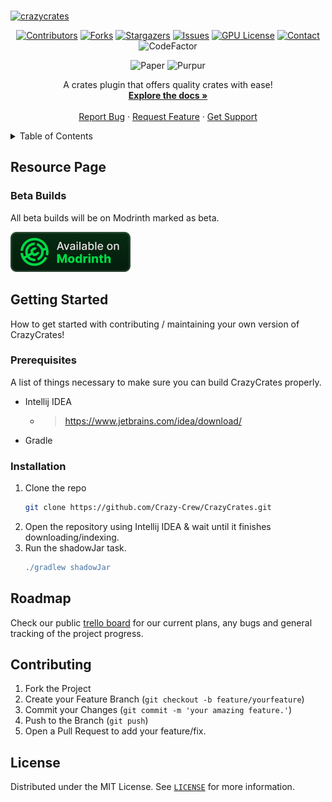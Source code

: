 <br />

[![crazycrates](https://git.crazycrew.us/ryderbelserion/Assets/raw/branch/main/crazycrew/webp/CrazyCratesBanner.webp)](https://modrinth.com/plugin/crazycrates)

<div align="center">

[![Contributors][contributors-shield]][contributors-url]
[![Forks][forks-shield]][forks-url]
[![Stargazers][stars-shield]][stars-url]
[![Issues][issues-shield]][issues-url]
[![GPU License][license-shield]][license-url]
[![Contact][discord-shield]][discord-url]
![CodeFactor][codefactor-shield]

![Paper](https://cdn.jsdelivr.net/gh/intergrav/devins-badges/assets/compact/supported/paper_vector.svg)
![Purpur](https://cdn.jsdelivr.net/gh/intergrav/devins-badges/assets/compact/supported/purpur_vector.svg)

  <p align="center">
    A crates plugin that offers quality crates with ease!
    <br />
    <a href="https://github.com/Crazy-Crew/CrazyCrates/wiki"><strong>Explore the docs »</strong></a>
    <br />
    <br />
    <a href="https://github.com/Crazy-Crew/CrazyCrates/issues">Report Bug</a>
    ·
    <a href="https://github.com/Crazy-Crew/CrazyCrates/discussions/categories/feature-rquests">Request Feature</a>
    ·
    <a href="https://github.com/Crazy-Crew/CrazyCrates/discussions/categories/support">Get Support</a>
  </p>
</div>

<!-- TABLE OF CONTENTS -->
<details>
  <summary>Table of Contents</summary>
  <ol>
    <li>
      <a href="#getting-started">Getting Started</a>
      <ul>
        <li><a href="#prerequisites">Prerequisites</a></li>
        <li><a href="#installation">Installation</a></li>
      </ul>
    </li>
    <li><a href="#roadmap">Roadmap</a></li>
    <li><a href="#contributing">Contributing</a></li>
    <li><a href="#license">License</a></li>
    <li><a href="#contact">Contact</a></li>
  </ol>
</details>

## Resource Page

### Beta Builds

All beta builds will be on Modrinth marked as beta.<br>

<a href="https://modrinth.com/plugin/crazyenvoys">![Modrinth](https://raw.githubusercontent.com/intergrav/devins-badges/v3/assets/cozy/available/modrinth_64h.png)</a>

## Getting Started

How to get started with contributing / maintaining your own version of CrazyCrates!

### Prerequisites

A list of things necessary to make sure you can build CrazyCrates properly.

* Intellij IDEA
    * > https://www.jetbrains.com/idea/download/
* Gradle

### Installation

1. Clone the repo
   ```sh
   git clone https://github.com/Crazy-Crew/CrazyCrates.git
   ```
2. Open the repository using Intellij IDEA & wait until it finishes downloading/indexing.
3. Run the shadowJar task.
   ```gradle
   ./gradlew shadowJar
   ```

## Roadmap

Check our public [trello board](https://trello.com/b/bzQ5TwXo) for our current plans, any bugs and general tracking of
the project progress.

## Contributing

1. Fork the Project
2. Create your Feature Branch (`git checkout -b feature/yourfeature`)
3. Commit your Changes (`git commit -m 'your amazing feature.'`)
4. Push to the Branch (`git push`)
5. Open a Pull Request to add your feature/fix.

## License

Distributed under the MIT License. See [`LICENSE`](/LICENSE) for more information.

[discord-shield]: https://img.shields.io/discord/182615261403283459.svg?style=flat&logo=appveyor

[discord-url]: https://discord.gg/crazycrew

[contributors-shield]: https://img.shields.io/github/contributors/Crazy-Crew/CrazyCrates.svg?style=flat&logo=appveyor

[contributors-url]: https://github.com/Crazy-Crew/CrazyCrates/graphs/contributors

[forks-shield]: https://img.shields.io/github/forks/Crazy-Crew/CrazyCrates.svg?style=flat&logo=appveyor

[forks-url]: https://github.com/Crazy-Crew/CrazyCrates/network/members

[stars-shield]: https://img.shields.io/github/stars/Crazy-Crew/CrazyCrates.svg?style=flat&logo=appveyor

[stars-url]: https://github.com/Crazy-Crew/CrazyCrates/stargazers

[issues-shield]: https://img.shields.io/github/issues/Crazy-Crew/CrazyCrates.svg?style=flat&logo=appveyor

[issues-url]: https://github.com/Crazy-Crew/CrazyCrates/issues

[license-shield]: https://img.shields.io/github/license/Crazy-Crew/CrazyCrates.svg?style=flat&logo=appveyor

[license-url]: https://github.com/Crazy-Crew/CrazyCrates/blob/master/LICENSE

[codefactor-shield]: https://img.shields.io/codefactor/grade/github/crazy-crew/crazycrates/main?style=flat&logo=appveyor
